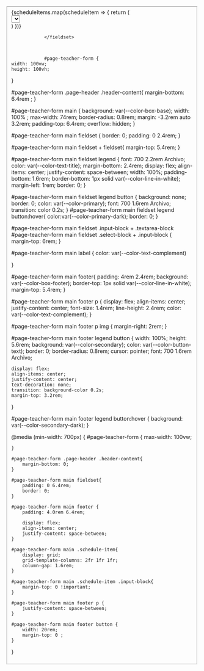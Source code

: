 


<fieldset>
                    {scheduleItems.map(scheduleItem => {
                        return (
                            <div className="schedule-item">
                                <Select
                                    name="week_day"
                                    label="Dia da Semana"
                                    options={[
                                        { value: "0", label: "Domingo" },
                                        { value: "1", label: "Segunda-Feira" },
                                        { value: "2", label: "Terça-Feira" },
                                        { value: "3", label: "Quarta-Feira" },
                                        { value: "4", label: "Quinta-Feira" },
                                        { value: "5", label: "Sexta-Feira" },
                                        { value: "6", label: "Sábado" },
                                    ]}
                                />
                                <Input name="from" label="Das" type="time" />
                                <Input name="to" label="Até" type="time" />
                            </div>
                        )
                    })}

                </fieldset>



                #page-teacher-form {
    width: 100vw;
    height: 100vh;
}

#page-teacher-form .page-header .header-content{
    margin-bottom: 6.4rem ;
}

#page-teacher-form main {
    background: var(--color-box-base);
    width: 100% ;
    max-width: 74rem;
    border-radius: 0.8rem;
    margin: -3.2rem auto 3.2rem;
    padding-top: 6.4rem;
    overflow: hidden;
}

#page-teacher-form main fieldset {
    border: 0;
    padding: 0 2.4rem;
}

#page-teacher-form main fieldset + fieldset{
    margin-top: 5.4rem;
}

#page-teacher-form main fieldset legend {
    font: 700 2.2rem Archivo;
    color: var(--color-text-title);
    margin-bottom: 2.4rem;
    display: flex;
    align-items: center;
    justify-content: space-between;
    width: 100%;
    padding-bottom: 1.6rem;
    border-bottom: 1px solid var(--color-line-in-white);
    margin-left: 1rem;
    border: 0;
}

#page-teacher-form main fieldset legend button {
    background: none;
    border: 0;
    color: var(--color-primary);
    font: 700 1.6rem Archivo;
    transition: color 0.2s;
}
#page-teacher-form main fieldset legend button:hover{
    color:var(--color-primary-dark);
    border: 0;
}

#page-teacher-form main fieldset .input-block + .textarea-block
#page-teacher-form main fieldset .select-block + .input-block {
    margin-top: 6rem;
}

#page-teacher-form main label {
    color: var(--color-text-complement)

}

#page-teacher-form main footer{
    padding: 4rem 2.4rem;
    background: var(--color-box-footer);
    border-top: 1px solid var(--color-line-in-white);
    margin-top: 5.4rem;
}

#page-teacher-form main footer p {
    display: flex;
    align-items: center;
    justify-content: center;
    font-size: 1.4rem;
    line-height: 2.4rem;
    color: var(--color-text-complement);
}

#page-teacher-form main footer p img {
    margin-right: 2rem;
}

#page-teacher-form main footer legend button {
    width: 100%;
    height: 5.6rem;
    background: var(--color-secondary);
    color: var(--color-button-text);
    border: 0;
    border-radius: 0.8rem;
    cursor: pointer;
    font: 700 1.6rem Archivo;

    display: flex;
    align-items: center;
    justify-content: center;
    text-decoration: none;
    transition: background-color 0.2s;
    margin-top: 3.2rem;
}

#page-teacher-form main footer legend button:hover {
    background: var(--color-secondary-dark);
}





@media (min-width: 700px) {
    #page-teacher-form {
        max-width: 100vw;
        
    }

    #page-teacher-form .page-header .header-content{
        margin-bottom: 0;
    }

    #page-teacher-form main fieldset{
        padding: 0 6.4rem;
        border: 0;
    }
    
    #page-teacher-form main footer {
        padding: 4.0rem 6.4rem;
        
        display: flex;
        align-items: center;
        justify-content: space-between;
    }

    #page-teacher-form main .schedule-item{
        display: grid;
        grid-template-columns: 2fr 1fr 1fr;
        column-gap: 1.6rem;
    }

    #page-teacher-form main .schedule-item .input-block{
        margin-top: 0 !important;
    }

    #page-teacher-form main footer p {
        justify-content: space-between;
    }

    #page-teacher-form main footer button {
        width: 20rem;
        margin-top: 0 ;
    }


}
